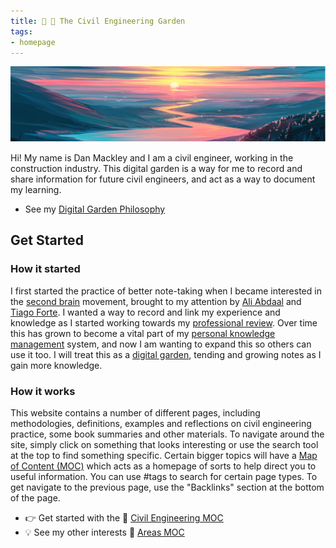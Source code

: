 ```yaml
---
title: 🔨 🌳 The Civil Engineering Garden
tags: 
- homepage
---
```

![banner](attachments/Pasted%20image%2020220721150448.png)

Hi! My name is Dan Mackley and I am a civil engineer, working in the construction industry. This digital garden is a way for me to record and share information for future civil engineers, and act as a way to document my learning.

 - See my [Digital Garden Philosophy](notes/Digital%20Garden%20Philosophy.md)

## Get Started
### How it started
I first started the practice of better note-taking when I became interested in the [second brain](Second%20Brain) movement, brought to my attention by [Ali Abdaal](People/Ali%20Abdaal.md) and [Tiago Forte](People/Tiago%20Forte.md). I wanted a way to record and link my experience and knowledge as I started working towards my [professional review](notes/Professional%20Review%20MOC.md). Over time this has grown to become a vital part of my [personal knowledge management](notes/Personal%20Knowledge%20Management.md) system, and now I am wanting to expand this so others can use it too.
I will treat this as a [digital garden](https://jzhao.xyz/posts/digital-gardening/), tending and growing notes as I gain more knowledge.

### How it works
This website contains a number of different pages, including methodologies, definitions, examples and reflections on civil engineering practice, some book summaries and other materials. 
To navigate around the site, simply click on something that looks interesting or use the search tool at the top to find something specific. 
Certain bigger topics will have a [Map of Content (MOC)](notes/Map%20of%20Content%20(MOC).md) which acts as a homepage of sorts to help direct you to useful information. You can use #tags to search for certain page types.
To get navigate to the previous page, use the "Backlinks" section at the bottom of the page.

 - 👉 Get started with the 🔧 [Civil Engineering MOC](notes/Civil%20Engineering%20MOC/Civil%20Engineering%20MOC.md)
 - 💡 See my other interests 📖 [Areas MOC](notes/Areas%20MOC.md)
